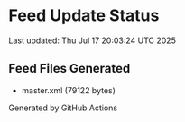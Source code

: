 # Feed Update Status
Last updated: Thu Jul 17 20:03:24 UTC 2025

## Feed Files Generated
- master.xml (79122 bytes)

Generated by GitHub Actions
